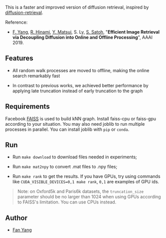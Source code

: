 This is a faster and improved version of diffusion retrieval, inspired by [diffusion-retrieval](https://github.com/ahmetius/diffusion-retrieval).

Reference:
- [F. Yang](https://fyang.me/about), [R. Hinami](http://www.satoh-lab.nii.ac.jp/member/hinami/), [Y. Matsui](http://yusukematsui.me), S. Ly, [S. Satoh](http://research.nii.ac.jp/~satoh/index.html), "**Efficient Image Retrieval via Decoupling Diffusion into Online and Offline Processing**", AAAI 2019.

## Features

- All random walk processes are moved to offline, making the online search remarkably fast

- In contrast to previous works, we achieved better performance by applying late truncation instead of early truncation to the graph

## Requirements

Facebook [FAISS](https://github.com/facebookresearch/faiss) is used to build kNN graph.
Install faiss-cpu or faiss-gpu according to your situation.
You may also need joblib to run multiple processes in parallel.
You can install joblib with `pip` or `conda`.

## Run

- Run `make download` to download files needed in experiments;

- Run `make mat2npy` to convert .mat files to .npy files;

- Run `make rank` to get the results. If you have GPUs, try using commands like `CUDA_VISIBLE_DEVICES=0,1 make rank`, `0,1` are examples of GPU ids.
> Note: on Oxford5k and Paris6k datasets, the `truncation_size` parameter should be no larger than 1024 when using GPUs according to FAISS's limitation. You can use CPUs instead.

## Author

- [Fan Yang](https://fyang.me/about)

